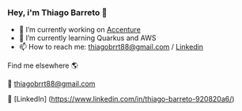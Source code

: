 ### Hey, i'm Thiago Barreto 👋

- 🔭 I’m currently working on [Accenture](https://www.accenture.com/br-pt)
- 🌱 I’m currently learning Quarkus and AWS
- 📫 How to reach me: thiagobrrt88@gmail.com / [Linkedin](https://www.linkedin.com/in/thiago-barreto-920820a6/)


Find me elsewhere 🌎

:email: thiagobrrt88@gmail.com

💼 [LinkedIn] (https://www.linkedin.com/in/thiago-barreto-920820a6/)
